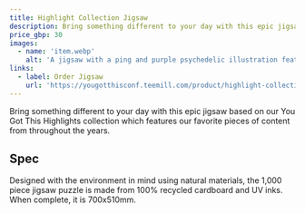 ```yaml
---
title: Highlight Collection Jigsaw
description: Bring something different to your day with this epic jigsaw based on our You Got This Highlights collection which features our favorite pieces of content from throughout the years.
price_gbp: 30
images:
  - name: 'item.webp'
    alt: 'A jigsaw with a ping and purple psychedelic illustration featuring the You Got This fist.'
links:
  - label: Order Jigsaw
    url: 'https://yougotthisconf.teemill.com/product/highlight-collection-jigsaw/'
---
```


Bring something different to your day with this epic jigsaw based on our You Got This Highlights collection which features our favorite pieces of content from throughout the years.

## Spec

Designed with the environment in mind using natural materials, the 1,000 piece jigsaw puzzle is made from 100% recycled cardboard and UV inks. When complete, it is 700x510mm.
